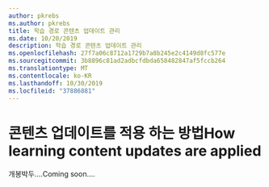 ```yaml
---
author: pkrebs
ms.author: pkrebs
title: 학습 경로 콘텐츠 업데이트 관리
ms.date: 10/20/2019
description: 학습 경로 콘텐츠 업데이트 관리
ms.openlocfilehash: 27f7a06c8712a1729b7a8b245e2c4149d8fc577e
ms.sourcegitcommit: 3b8896c81ad2adbcfdbda658482847af5fccb264
ms.translationtype: MT
ms.contentlocale: ko-KR
ms.lasthandoff: 10/30/2019
ms.locfileid: "37886881"
---
```

# <a name="how-learning-content-updates-are-applied"></a><span data-ttu-id="1f6bb-103">콘텐츠 업데이트를 적용 하는 방법</span><span class="sxs-lookup"><span data-stu-id="1f6bb-103">How learning content updates are applied</span></span>
<span data-ttu-id="1f6bb-104">개봉박두....</span><span class="sxs-lookup"><span data-stu-id="1f6bb-104">Coming soon....</span></span>